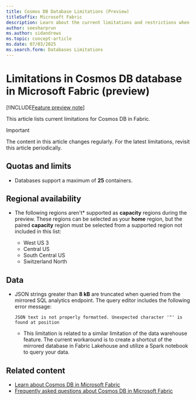 ```yaml
---
title: Cosmos DB Database Limitations (Preview)
titleSuffix: Microsoft Fabric
description: Learn about the current limitations and restrictions when using Cosmos DB databases in Microsoft Fabric during the preview phase.
author: seesharprun
ms.author: sidandrews
ms.topic: concept-article
ms.date: 07/03/2025
ms.search.form: Databases Limitations
---
```


# Limitations in Cosmos DB database in Microsoft Fabric (preview)

[!INCLUDE[Feature preview note](../../includes/feature-preview-note.md)]

This article lists current limitations for Cosmos DB in Fabric.

> [!IMPORTANT]
> The content in this article changes regularly. For the latest limitations, revisit this article periodically.

## Quotas and limits

- Databases support a maximum of **25** containers.

## Regional availability

- The following regions aren't* supported as **capacity** regions during the preview. These regions can be selected as your **home** region, but the paired **capacity** region must be selected from a supported region not included in this list:

  - West US 3
  - Central US
  - South Central US
  - Switzerland North

## Data

- JSON strings greater than **8 kB** are truncated when queried from the mirrored SQL analytics endpoint. The query editor includes the following error message:

  ```output
  JSON text is not properly formatted. Unexpected character '"' is found at position  
  ```

  - This limitation is related to a similar limitation of the data warehouse feature. The current workaround is to create a shortcut of the mirrored database in Fabric Lakehouse and utilize a Spark notebook to query your data.

## Related content

- [Learn about Cosmos DB in Microsoft Fabric](overview.md)
- [Frequently asked questions about Cosmos DB in Microsoft Fabric](faq.yml)
